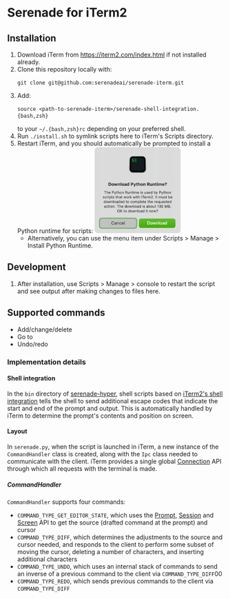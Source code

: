 # Serenade for iTerm2

## Installation

1. Download iTerm from https://iterm2.com/index.html if not installed already.
1. Clone this repository locally with:
   ```
   git clone git@github.com:serenadeai/serenade-iterm.git
   ```
1. Add:
   ```
   source <path-to-serenade-iterm>/serenade-shell-integration.{bash,zsh}
   ```
   to your `~/.{bash,zsh}rc` depending on your preferred shell.
1. Run `./install.sh` to symlink scripts here to iTerm's Scripts directory.
1. Restart iTerm, and you should automatically be prompted to install a Python runtime for scripts:
   <img src="readme/runtime_prompt.png" width=200 />
   - Alternatively, you can use the menu item under Scripts > Manage > Install Python Runtime.

## Development

1. After installation, use Scripts > Manage > console to restart the script and see output after making changes to files here.

## Supported commands

- Add/change/delete
- Go to
- Undo/redo

### Implementation details

#### Shell integration

In the `bin` directory of [serenade-hyper](https://github.com/serenadeai/serenade-hyper/tree/main/bin), shell scripts based on [iTerm2's shell integration](https://iterm2.com/documentation-shell-integration.html) tells the shell to send additional escape codes that indicate the start and end of the prompt and output. This is automatically handled by iTerm to determine the prompt's contents and position on screen.

#### Layout

In `serenade.py`, when the script is launched in iTerm, a new instance of the `CommandHandler` class is created, along with the `Ipc` class needed to communicate with the client. iTerm provides a single global [Connection](https://iterm2.com/python-api/connection.html) API through which all requests with the terminal is made.

##### CommandHandler

`CommandHandler` supports four commands:
- `COMMAND_TYPE_GET_EDITOR_STATE`, which uses the [Prompt](https://iterm2.com/python-api/prompt.html), [Session](https://iterm2.com/python-api/session.html) and [Screen](https://iterm2.com/python-api/screen.html) API to get the source (drafted command at the prompt) and cursor
- `COMMAND_TYPE_DIFF`, which determines the adjustments to the source and cursor needed, and responds to the client to perform some subset of moving the cursor, deleting a number of characters, and inserting additional characters
- `COMMAND_TYPE_UNDO`, which uses an internal stack of commands to send an inverse of a previous command to the client via `COMMAND_TYPE_DIFF`00
- `COMMAND_TYPE_REDO`, which sends previous commands to the client via `COMMAND_TYPE_DIFF`
